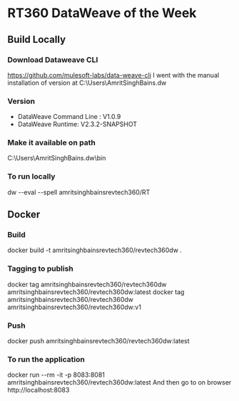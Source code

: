 # RT360 DataWeave of the Week

## Build Locally

### Download Dataweave CLI
https://github.com/mulesoft-labs/data-weave-cli
I went with the manual installation of version at C:\Users\AmritSinghBains\.dw

### Version
 - DataWeave Command Line : V1.0.9
 - DataWeave Runtime: V2.3.2-SNAPSHOT

### Make it available on path
C:\Users\AmritSinghBains\.dw\bin

### To run locally
dw --eval --spell amritsinghbainsrevtech360/RT

## Docker

### Build
docker build -t amritsinghbainsrevtech360/revtech360dw .

### Tagging to publish
docker tag amritsinghbainsrevtech360/revtech360dw amritsinghbainsrevtech360/revtech360dw:latest
docker tag amritsinghbainsrevtech360/revtech360dw amritsinghbainsrevtech360/revtech360dw:v1

### Push
docker push amritsinghbainsrevtech360/revtech360dw:latest

### To run the application
docker run --rm -it -p 8083:8081 amritsinghbainsrevtech360/revtech360dw:latest
And then go to on browser http://localhost:8083